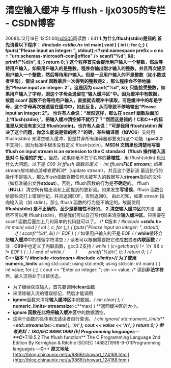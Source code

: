 # 清空输入缓冲 与 fflush - ljx0305的专栏 - CSDN博客
2008年12月19日 12:51:00[ljx0305](https://me.csdn.net/ljx0305)阅读数：641
**1.**为什么**fflush(stdin)**是错的
首先请看以下程序：
#include ***<***stdio.h***>***
int main( void )
{
int i;
for (;;) {
fputs("Please input an integer: ", stdout);<?xml:namespace prefix = o ns = "urn:schemas-microsoft-com:office:office" />
scanf("%d", &i);
printf("%d/n", i);
}
return 0;
}
这个程序首先会提示用户输入一个整数，然后等待用户输入，如果用户输入的是整数，程序会输出刚才输入的整数，并且再次提示用户输入一个整数，然后等待用户输入。但是一旦用户输入的不是整数（如小数或者字母），假设 **scanf **函数最后一次得到的整数是2 ，那么程序会不停地输出“Please input an integer: 2”。这是因为 **scanf("%d", &i); **只能接受整数，如果用户输入了字母，则这个字母会遗留在“**输入缓冲区**”中。因为**缓冲**中有数据，故而 **scanf **函数不会等待用户输入，直接就去缓冲中读取，可是缓冲中的却是字母，这个字母再次被遗留在缓冲中，如此反复，从而导致不停地输出“Please input an integer: 2”。
也许有人会说：“居然这样，那么在 scanf 函数后面加上‘fflush(**stdin**);’，把**输入缓冲**清空掉不就行了？”然而这是错的！**C**和**C++**的**标准**里从来没有定义过 fflush(stdin)。也许有人会说：“可是我用 fflush(stdin) 解决了这个问题，你怎么能说是错的呢？”的确，**某些**编译器（如**VC6**）支持用 fflush(stdin) 来清空输入缓冲，但是并非所有编译器都要支持这个功能（**gcc3.2**不支持），因为标准中根本没有定义 fflush(stdin)。**MSDN **文档里也清楚地写着fflush on input stream is an **extension** to the C standard（fflush 操作输入流是对 C 标准的**扩充**）。当然，如果你毫不在乎程序的**移植性**，用 
fflush(stdin) 也没什么大问题。以下是 **C99 **对 **fflush **函数的定义：
int fflush(**FILE** ***stream**);
如果**stream**指向**输出流**或者**更新流**（update stream），并且这个更新流
最近执行的操作不是输入，那么fflush函数将把任何未被写入的数据写入**stream**指向的文件（如标准输出文件**stdout**）。否则，fflush函数的行为是**不确定**的。
fflush（**NULL**）清空所有输出流和上面提到的更新流。如果发生**写错误**，fflush
函数会给那些流打上错误标记，并且返回EOF，否则返回0。
由此可知，如果 stream 指向输入流（如 stdin），那么 fflush 函数的行为是不确定的。故而使用
**fflush(stdin) **是不正确的，至少是**移植性不好**的。
**2.**清空**输入缓冲区**的方法
 虽然不可以用 fflush(stdin)，但是我们可以自己写代码来清空**输入缓冲区**。只需要在 scanf 函数后面加上几句简单的代码就可以了。
/* **C**版本 */
#include ***<***stdio.h***>***
int main( void )
{
int i, c;
for (;;) {
fputs("Please input an integer: ", stdout);
        if ( scanf("%d", &i) != EOF ) { /* 如果用户输入的不是 EOF */
/* **while**循环会把**输入缓冲**中的残留字符清空 */
/* 读者可以根据需要把它改成**宏**或者**内联函数** */
/* 注：**C99**中也定义了内联函数，gcc3.2支持 */
while ( (c=getchar()) != '/n' && c != EOF ) {
;
} /* end of while */
        }
        printf("%d/n", i);
}
return 0;
}
/* **C++**版本 */
#include ***<***iostream***>***
#include ***<***limits***>***// 为了使用**numeric_limits**
using std::cout;
using std::endl;
using std::cin;
int main( )
{
int value;
for (;;) {
cout << "Enter an integer: ";
cin >> value;
/* 读到**非法字符**后，输入流将处于出错状态，
* 为了继续获取输入，首先要调用**clear**函数
* 来清除输入流的错误标记，然后才能调用
* **ignore**函数来清除**输入缓冲区**中的数据。*/
cin.clear( );
/* **numeric_limits**<**streamsize**>::**max( ) **返回缓冲区的大小。
* **ignore **函数在此将把**输入缓冲区**中的数据清空。
* 这两个函数的具体用法请读者自行查询。 */
cin.ignore( std::numeric_limits***<***std::streamsize***>***::max( ), '/n' );
cout << value << '/n';
}
return 0;
}
**参考资料**：
ISO/IEC 9899:1999 (E) Programming languages—**C****7.19.5.2 The fflush function**
The C Programming Language 2nd Edition By Kernighan & Ritchie
ISO/IEC 14882(1998-9-01)Programming languages —**C++**
**原文地址**[http://blog.chinaunix.net/u/9866/showart_124168.html](http://blog.chinaunix.net/u/9866/showart_124168.html)

